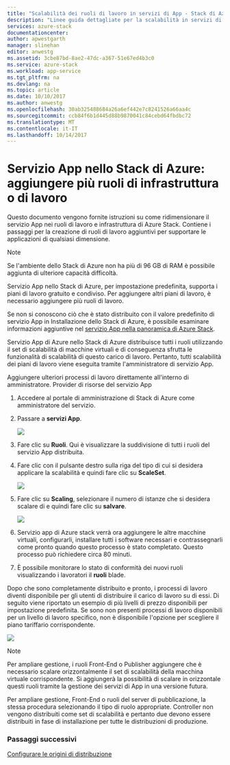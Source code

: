 ```yaml
---
title: "Scalabilità dei ruoli di lavoro in servizi di App - Stack di Azure | Documenti Microsoft"
description: "Linee guida dettagliate per la scalabilità in servizi di App di Azure Stack"
services: azure-stack
documentationcenter: 
author: apwestgarth
manager: slinehan
editor: anwestg
ms.assetid: 3cbe87bd-8ae2-47dc-a367-51e67ed4b3c0
ms.service: azure-stack
ms.workload: app-service
ms.tgt_pltfrm: na
ms.devlang: na
ms.topic: article
ms.date: 10/10/2017
ms.author: anwestg
ms.openlocfilehash: 30ab325488684a26a6ef442e7c8241526a66aa4c
ms.sourcegitcommit: ccb84f6b1d445d88b9870041c84cebd64fbdbc72
ms.translationtype: MT
ms.contentlocale: it-IT
ms.lasthandoff: 10/14/2017
---
```

# <a name="app-service-on-azure-stack-add-more-infrastructure-or-worker-roles"></a>Servizio App nello Stack di Azure: aggiungere più ruoli di infrastruttura o di lavoro

Questo documento vengono fornite istruzioni su come ridimensionare il servizio App nei ruoli di lavoro e infrastruttura di Azure Stack. Contiene i passaggi per la creazione di ruoli di lavoro aggiuntivi per supportare le applicazioni di qualsiasi dimensione.

> [!NOTE]
> Se l'ambiente dello Stack di Azure non ha più di 96 GB di RAM è possibile aggiunta di ulteriore capacità difficoltà.

Servizio App nello Stack di Azure, per impostazione predefinita, supporta i piani di lavoro gratuito e condiviso. Per aggiungere altri piani di lavoro, è necessario aggiungere più ruoli di lavoro.

Se non si conoscono ciò che è stato distribuito con il valore predefinito di servizio App in Installazione dello Stack di Azure, è possibile esaminare informazioni aggiuntive nel [servizio App nella panoramica di Azure Stack](azure-stack-app-service-overview.md).

Servizio App di Azure nello Stack di Azure distribuisce tutti i ruoli utilizzando il set di scalabilità di macchine virtuali e di conseguenza sfrutta le funzionalità di scalabilità di questo carico di lavoro. Pertanto, tutti scalabilità dei piani di lavoro viene eseguita tramite l'amministratore di servizio App.

Aggiungere ulteriori processi di lavoro direttamente all'interno di amministratore. Provider di risorse del servizio App

1. Accedere al portale di amministrazione di Stack di Azure come amministratore del servizio.

2. Passare a **servizi App**.

    ![](media/azure-stack-app-service-add-worker-roles/image01.png)
  
3. Fare clic su **Ruoli**. Qui è visualizzare la suddivisione di tutti i ruoli del servizio App distribuita.

4. Fare clic con il pulsante destro sulla riga del tipo di cui si desidera applicare la scalabilità e quindi fare clic su **ScaleSet**.

    ![](media/azure-stack-app-service-add-worker-roles/image02.png)
  
5. Fare clic su **Scaling**, selezionare il numero di istanze che si desidera scalare di e quindi fare clic su **salvare**.
    
    ![](media/azure-stack-app-service-add-worker-roles/image03.png)

6. Servizio app di Azure stack verrà ora aggiungere le altre macchine virtuali, configurarli, installare tutti i software necessari e contrassegnarli come pronto quando questo processo è stato completato. Questo processo può richiedere circa 80 minuti.

7. È possibile monitorare lo stato di conformità dei nuovi ruoli visualizzando i lavoratori il **ruoli** blade.

Dopo che sono completamente distribuito e pronto, i processi di lavoro diventi disponibile per gli utenti di distribuire il carico di lavoro su di essi. Di seguito viene riportato un esempio di più livelli di prezzo disponibili per impostazione predefinita. Se sono non presenti processi di lavoro disponibili per un livello di lavoro specifico, non è disponibile l'opzione per scegliere il piano tariffario corrispondente.

![](media/azure-stack-app-service-add-worker-roles/image04.png)

>[!NOTE]
> Per ampliare gestione, i ruoli Front-End o Publisher aggiungere che è necessario scalare orizzontalmente il set di scalabilità della macchina virtuale corrispondente. Si aggiungerà la possibilità di scalare in orizzontale questi ruoli tramite la gestione dei servizi di App in una versione futura.

Per ampliare gestione, Front-End o ruoli del server di pubblicazione, la stessa procedura selezionando il tipo di ruolo appropriate. Controller non vengono distribuiti come set di scalabilità e pertanto due devono essere distribuiti in fase di installazione per tutte le distribuzioni di produzione.

### <a name="next-steps"></a>Passaggi successivi

[Configurare le origini di distribuzione](azure-stack-app-service-configure-deployment-sources.md)
